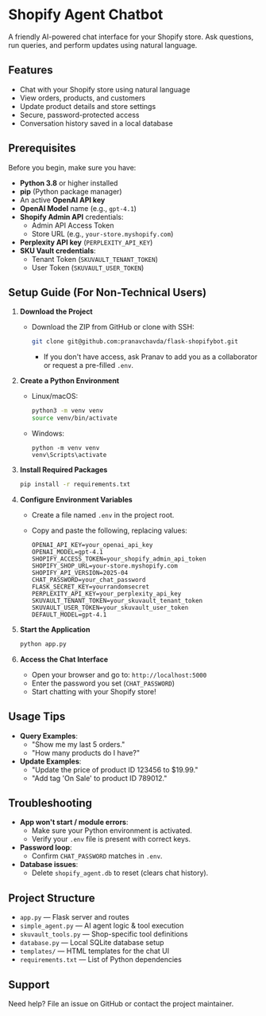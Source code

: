 # Shopify Agent Chatbot

A friendly AI-powered chat interface for your Shopify store. Ask questions, run queries, and perform updates using natural language.

## Features

- Chat with your Shopify store using natural language
- View orders, products, and customers
- Update product details and store settings
- Secure, password-protected access
- Conversation history saved in a local database

## Prerequisites

Before you begin, make sure you have:
- **Python 3.8** or higher installed
- **pip** (Python package manager)
- An active **OpenAI API key**
- **OpenAI Model** name (e.g., `gpt-4.1`)
- **Shopify Admin API** credentials:
  - Admin API Access Token
  - Store URL (e.g., `your-store.myshopify.com`)
- **Perplexity API key** (`PERPLEXITY_API_KEY`)
- **SKU Vault credentials**:
  - Tenant Token (`SKUVAULT_TENANT_TOKEN`)
  - User Token (`SKUVAULT_USER_TOKEN`)

## Setup Guide (For Non-Technical Users)

1. **Download the Project**
   - Download the ZIP from GitHub or clone with SSH:
     ```bash
     git clone git@github.com:pranavchavda/flask-shopifybot.git
     ```
     - If you don't have access, ask Pranav to add you as a collaborator or request a pre-filled `.env`.

2. **Create a Python Environment**
   - Linux/macOS:
     ```bash
     python3 -m venv venv
     source venv/bin/activate
     ```
   - Windows:
     ```batch
     python -m venv venv
     venv\Scripts\activate
     ```

3. **Install Required Packages**

   ```bash
   pip install -r requirements.txt
   ```

4. **Configure Environment Variables**

   - Create a file named `.env` in the project root.
   - Copy and paste the following, replacing values:

     ```env
     OPENAI_API_KEY=your_openai_api_key
     OPENAI_MODEL=gpt-4.1
     SHOPIFY_ACCESS_TOKEN=your_shopify_admin_api_token
     SHOPIFY_SHOP_URL=your-store.myshopify.com
     SHOPIFY_API_VERSION=2025-04
     CHAT_PASSWORD=your_chat_password
     FLASK_SECRET_KEY=yourrandomsecret
     PERPLEXITY_API_KEY=your_perplexity_api_key
     SKUVAULT_TENANT_TOKEN=your_skuvault_tenant_token
     SKUVAULT_USER_TOKEN=your_skuvault_user_token
     DEFAULT_MODEL=gpt-4.1
     ```

5. **Start the Application**

   ```bash
   python app.py
   ```

6. **Access the Chat Interface**

   - Open your browser and go to: `http://localhost:5000`
   - Enter the password you set (`CHAT_PASSWORD`)
   - Start chatting with your Shopify store!

## Usage Tips

- **Query Examples**:
  - "Show me my last 5 orders."
  - "How many products do I have?"
- **Update Examples**:
  - "Update the price of product ID 123456 to $19.99."
  - "Add tag 'On Sale' to product ID 789012."

## Troubleshooting

- **App won't start / module errors**:
  - Make sure your Python environment is activated.
  - Verify your `.env` file is present with correct keys.
- **Password loop**:
  - Confirm `CHAT_PASSWORD` matches in `.env`.
- **Database issues**:
  - Delete `shopify_agent.db` to reset (clears chat history).

## Project Structure

- `app.py` — Flask server and routes
- `simple_agent.py` — AI agent logic & tool execution
- `skuvault_tools.py` — Shop-specific tool definitions
- `database.py` — Local SQLite database setup
- `templates/` — HTML templates for the chat UI
- `requirements.txt` — List of Python dependencies

## Support

Need help? File an issue on GitHub or contact the project maintainer.
